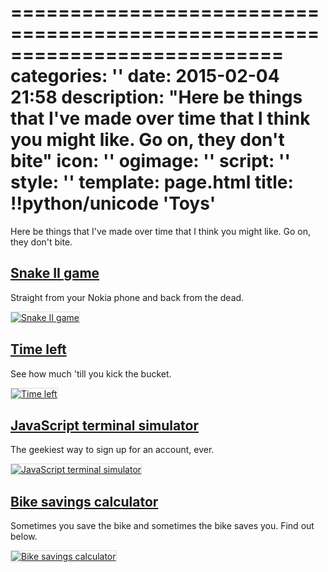 ===========================================================================
categories: ''
date: 2015-02-04 21:58
description: "Here be things that I've made over time that I think you might like. Go on, they don't bite"
icon: ''
ogimage: ''
script: ''
style: ''
template: page.html
title: !!python/unicode 'Toys'
===========================================================================

<style>
  .img-full {
    border: 1px solid #ddd;
  }
</style>

Here be things that I've made over time that I think you might like. Go on, they don't bite.



## <a href="/snake/" target="_blank">Snake II game</a> ##

Straight from your Nokia phone and back from the dead.

<a href="/snake/" target="_blank"><img class="img-full" src="snake.png" alt="Snake II game"></a>



## <a href="/time-left/" target="_blank">Time left</a> ##

See how much 'till you kick the bucket.

<a href="/time-left/" target="_blank"><img class="img-full" src="time-left.png" alt="Time left"></a>



## <a href="/2015-09-12-javascript-terminal-simulator/demo.html" target="_blank">JavaScript terminal simulator</a> ##

The geekiest way to sign up for an account, ever.

<a href="/2015-09-12-javascript-terminal-simulator/demo.html" target="_blank"><img class="img-full" src="terminal-simulator.png" alt="JavaScript terminal simulator"></a>



## <a href="/toys/bike-savings-calculator/" target="_blank">Bike savings calculator</a> ##

Sometimes you save the bike and sometimes the bike saves you. Find out below.

<a href="/toys/bike-savings-calculator/" target="_blank"><img class="img-full" src="bike-savings-calculator.png" alt="Bike savings calculator"></a>
